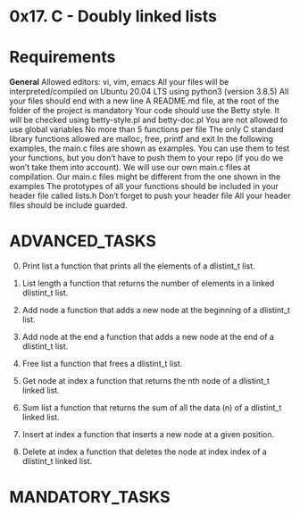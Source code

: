 # **0x17. C - Doubly linked lists**

# **Requirements**
**General**
Allowed editors: vi, vim, emacs
All your files will be interpreted/compiled on Ubuntu 20.04 LTS using python3 (version 3.8.5)
All your files should end with a new line
A README.md file, at the root of the folder of the project is mandatory
Your code should use the Betty style. It will be checked using betty-style.pl and betty-doc.pl
You are not allowed to use global variables
No more than 5 functions per file
The only C standard library functions allowed are malloc, free, printf and exit
In the following examples, the main.c files are shown as examples. You can use them to test your functions, but you don’t have to push them to your repo (if you do we won’t take them into account). We will use our own main.c files at compilation. Our main.c files might be different from the one shown in the examples
The prototypes of all your functions should be included in your header file called lists.h
Don’t forget to push your header file
All your header files should be include guarded.

# ADVANCED_TASKS
0. Print list
	a function that prints all the elements of a dlistint_t list.

1. List length
	a function that returns the number of elements in a linked dlistint_t list.

2. Add node
	a function that adds a new node at the beginning of a dlistint_t list.

3. Add node at the end
	a function that adds a new node at the end of a dlistint_t list.

4. Free list
	a function that frees a dlistint_t list.

5. Get node at index
	a function that returns the nth node of a dlistint_t linked list.

6. Sum list
	a function that returns the sum of all the data (n) of a dlistint_t linked list.

7. Insert at index
	a function that inserts a new node at a given position.

8. Delete at index
	a function that deletes the node at index index of a dlistint_t linked list.


# MANDATORY_TASKS


